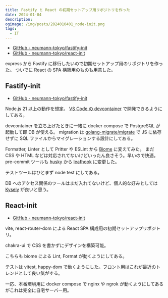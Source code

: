 ```yaml
---
title: Fastify と React の初期セットアップ用リポジトリを作った
date: 2024-01-04
description:
ogimage: /img/posts/2024010401_node-init.png
tags:
  - IT
---
```


- [GitHub - neumann-tokyo/fastify-init](https://github.com/neumann-tokyo/fastify-init)
- [GitHub - neumann-tokyo/react-init](https://github.com/neumann-tokyo/react-init)

express から Fastify に移行したいので初期セットアップ用のリポジトリを作った。
ついでに React の SPA 構築用のものも用意した。

## Fastify-init

- [GitHub - neumann-tokyo/fastify-init](https://github.com/neumann-tokyo/fastify-init)

Node.js 21 以上の動作を想定。 [VS Code の devcontainer](https://code.visualstudio.com/docs/devcontainers/containers) で開発できるようにしてある。

devcontainer を立ち上げたときに一緒に docker compose で PostgreSQL が起動して即 DB が使える。 migration は [golang-migrate/migrate](https://github.com/golang-migrate/migrate) で JS に依存せずに SQL ファイルからマイグレーションする設計にしてある。

Formatter, Linter として Pritter や ESLint から [Biome](https://biomejs.dev) に変えてみた。
まだ CSS や HTML などは対応されてないけどいったん良さそう。早いので快適。
pre-commit ツールも [husky](https://typicode.github.io/husky/) から [leafhook](https://github.com/evilmartians/lefthook) に変更した。

テストツールはひとまず node test にしてある。

DB へのアクセス関係のツールはまだ入れてないけど、個人的な好みとしては [Kysely](https://kysely.dev) が良いと思う。

## React-init

- [GitHub - neumann-tokyo/react-init](https://github.com/neumann-tokyo/react-init)

vite, react-router-dom による React SPA 構成用の初期セットアップリポジトリ。

chakra-ui で CSS を書かずにデザインを構築可能。

こちらも biome による Lint, Format が動くようにしてある。

テストは vitest, happy-dom で動くようにした。フロント用はこれが最近のトレンドとして良い気がする。

一応、本番環境用に docker compose で nginx や ngrok が動くようにしてあるがこれは完全に自宅サーバー用。
